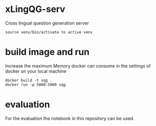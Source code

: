 # xLingQG-serv
Cross lingual question generation server
```
source venv/bin/activate to active venv
```

# build image and run 
Increase the maximum Memory docker can consume in the settings of docker on your local machine
````
docker build -t xqg .
docker run -p 5000:5000 xqg
````

# evaluation
For the evaluation the notebook in this repository can be used.
